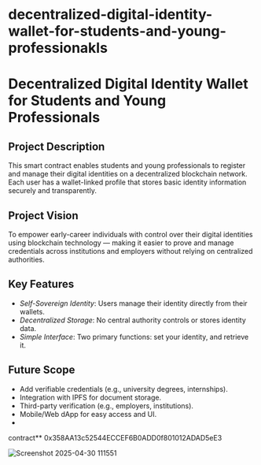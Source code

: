 # decentralized-digital-identity-wallet-for-students-and-young-professionakls
# Decentralized Digital Identity Wallet for Students and Young Professionals

## Project Description
This smart contract enables students and young professionals to register and manage their digital identities on a decentralized blockchain network. Each user has a wallet-linked profile that stores basic identity information securely and transparently.

## Project Vision
To empower early-career individuals with control over their digital identities using blockchain technology — making it easier to prove and manage credentials across institutions and employers without relying on centralized authorities.

## Key Features
- *Self-Sovereign Identity*: Users manage their identity directly from their wallets.
- *Decentralized Storage*: No central authority controls or stores identity data.
- *Simple Interface*: Two primary functions: set your identity, and retrieve it.

## Future Scope
- Add verifiable credentials (e.g., university degrees, internships).
- Integration with IPFS for document storage.
- Third-party verification (e.g., employers, institutions).
- Mobile/Web dApp for easy access and UI.
-
 contract** 0x358AA13c52544ECCEF6B0ADD0f801012ADAD5eE3

![Screenshot 2025-04-30 111551](https://github.com/user-attachments/assets/3a4783e9-8a3b-4916-913c-082cc3b6ead4)
